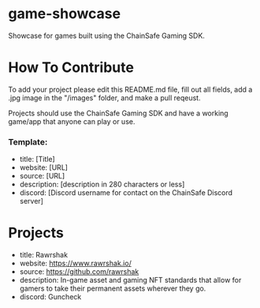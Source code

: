# game-showcase
Showcase for games built using the ChainSafe Gaming SDK.

# How To Contribute

To add your project please edit this README.md file, fill out all fields, add a .jpg image in the "/images" folder, and make a pull reqeust.

Projects should use the ChainSafe Gaming SDK and have a working game/app that anyone can play or use.

### Template:

- title: [Title]
- website: [URL]
- source: [URL]
- description: [description in 280 characters or less]
- discord: [Discord username for contact on the ChainSafe Discord server]

# Projects

- title: Rawrshak
- website: https://www.rawrshak.io/
- source: https://github.com/rawrshak
- description: In-game asset and gaming NFT standards that allow for gamers to take their permanent assets wherever they go.
- discord: Guncheck
